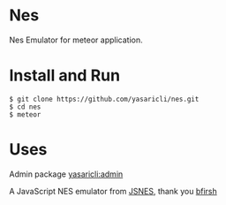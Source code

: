 # Nes
Nes Emulator for meteor application.

Install and Run
=======

    $ git clone https://github.com/yasaricli/nes.git
    $ cd nes
    $ meteor

Uses
=======
Admin package [yasaricli:admin][Admin]

A JavaScript NES emulator from [JSNES][Jsnes], thank you [bfirsh][Bfirsh]

[Nes]: http://libreboard.com/boards/XqFTAcuXAbMfXLmkZ/nes
[Jsnes]: https://github.com/bfirsh/jsnes
[Bfirsh]: https://github.com/bfirsh
[Admin]: https://github.com/yasaricli/admin
